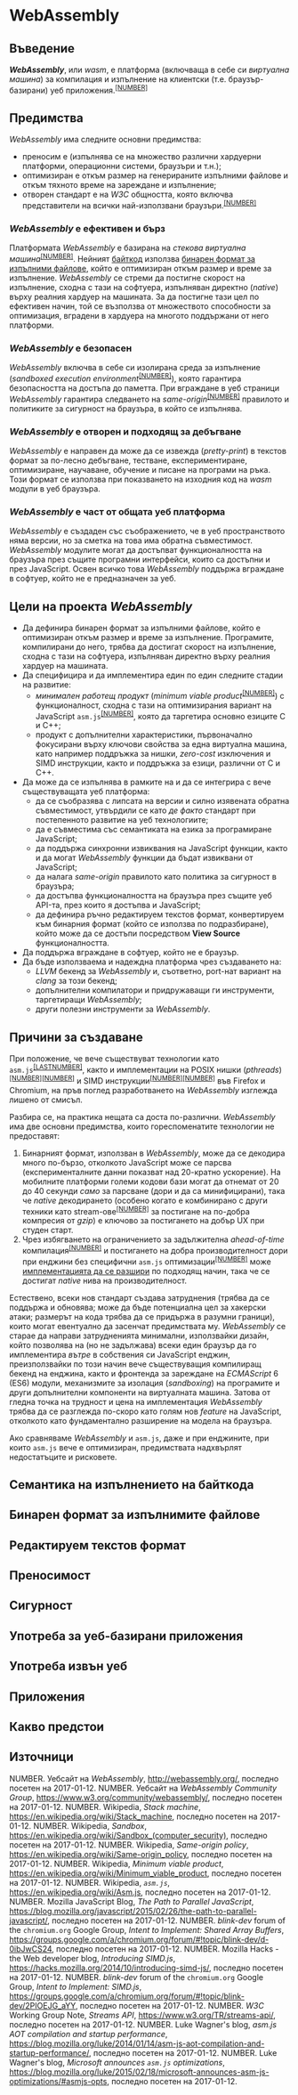 <a name="title"></a>
# WebAssembly

<a name="intro"></a>
## Въведение

***WebAssembly***, или *wasm*, е платформа (включваща в себе си *виртуална машина*) за компилация и изпълнение на клиентски (т.е. браузър-базирани) уеб приложения.<sup>[[NUMBER]](#ref-website-wasm)</sup>

<a name="features"></a>
## Предимства

*WebAssembly* има следните основни предимства:
* преносим е (изпълнява се на множество различни хардуерни платформи, операционни системи, браузъри и т.н.);
* оптимизиран е откъм размер на генерираните изпълними файлове и откъм тяхното време на зареждане и изпълнение;
* отворен стандарт е на *W3C* общността, която включва представители на всички най-използвани браузъри.<sup>[[NUMBER]](#ref-website-wasm-cg)</sup>

<a name="features-fast"></a>
### *WebAssembly* е ефективен и бърз

Платформата *WebAssembly* е базирана на *стекова виртуална машина*<sup>[[NUMBER]](#ref-wp-stack-machine)</sup>.  Нейният [байткод](#semantics) използва [бинарен формат за изпълними файлове](#binary-encoding), който е оптимизиран откъм размер и време за изпълнение.
*WebAssembly* се стреми да постигне скорост на изпълнение, сходна с тази на софтуера, изпълняван директно (*native*) върху реалния хардуер на машината.  За да постигне тази цел по ефективен начин, той се възползва от множеството способности за оптимизация, вградени в хардуера на многото поддържани от него платформи.

<a name="features-safe"></a>
### *WebAssembly* е безопасен

*WebAssembly* включва в себе си изолирана среда за изпълнение (*sandboxed execution environment*<sup>[[NUMBER]](#ref-wp-sandbox)</sup>), която гарантира безопасността на достъпа до паметта.  При вграждане в уеб страници *WebAssembly* гарантира следването на *same-origin*<sup>[[NUMBER]](#ref-wp-same-origin)</sup> правилото и политиките за сигурност на браузъра, в който се изпълнява.

### *WebAssembly* е отворен и подходящ за дебъгване
<a name="features-open"></a>

*WebAssembly* е направен да може да се извежда (*pretty-print*) в текстов формат за по-лесно дебъгване, тестване, експериментиране, оптимизиране, научаване, обучение и писане на програми на ръка.  Този формат се използва при показването на изходния код на *wasm* модули в уеб браузъра.

<a name="features-web"></a>
### *WebAssembly* е част от общата уеб платформа

*WebAssembly* е създаден със съображението, че в уеб пространството няма версии, но за сметка на това има обратна съвместимост.  *WebAssembly* модулите могат да достъпват функционалността на браузъра през същите програмни интерфейси, които са достъпни и през JavaScript.  Освен всичко това *WebAssembly* поддържа вграждане в софтуер, който не е предназначен за уеб.


<a name="goals"></a>
## Цели на проекта *WebAssembly*

* Да дефинира бинарен формат за изпълними файлове, който е оптимизиран откъм размер и време за изпълнение.  Програмите, компилирани до него, трябва да достигат скорост на изпълнение, сходна с тази на софтуера, изпълняван директно върху реалния хардуер на машината.
* Да специфицира и да имплементира един по един следните стадии на развитие:
  * *минимален работещ продукт* (*minimum viable product*<sup>[[NUMBER]](#ref-wp-mvp)</sup>) с функционалност, сходна с тази на оптимизирания вариант на JavaScript `asm.js`<sup>[[NUMBER]](#ref-wp-asmjs)</sup>, която да таргетира основно езиците C и C++;
  * продукт с допълнителни характеристики, първоначално фокусирани върху ключови свойства за една виртуална машина, като например поддръжка за нишки, *zero-cost* изключения и SIMD инструкции, както и поддръжка за езици, различни от C и C++.
* Да може да се изпълнява в рамките на и да се интегрира с вече съществуващата уеб платформа:
  * да се съобразява с липсата на версии и силно изявената обратна съвместимост, утвърдили се като *де факто* стандарт при постепенното развитие на уеб технологиите;
  * да е съвместима със семантиката на езика за програмиране JavaScript;
  * да поддържа синхронни извиквания на JavaScript функции, както и да могат *WebAssembly* функции да бъдат извиквани от JavaScript;
  * да налага *same-origin* правилото като политика за сигурност в браузъра;
  * да достъпва функционалността на браузъра през същите уеб API-та, през които я достъпва и JavaScript;
  * да дефинира ръчно редактируем текстов формат, конвертируем към бинарния формат (който се използва по подразбиране), който може да се достъпи посредством **View Source** функционалността.
* Да поддържа вграждане в софтуер, който не е браузър.
* Да бъде използваема и надеждна платформа чрез създаването на:
  * *LLVM* бекенд за *WebAssembly* и, съответно, port-нат вариант на *clang* за този бекенд;
  * допълнителни компилатори и придружаващи ги инструменти, таргетиращи *WebAssembly*;
  * други полезни инструменти за *WebAssembly*.

<a name="rationale"></a>
## Причини за създаване

При положение, че вече съществуват технологии като `asm.js`<sup>[[LASTNUMBER]](#ref-wp-asmjs)</sup>, както и имплементации на POSIX нишки (*pthreads*)<sup>[[NUMBER]](#ref-paralleljs)</sup><sup>[[NUMBER]](#ref-blinkdev-shbuf)</sup> и SIMD инструкции<sup>[[NUMBER]](#ref-simdjs)</sup><sup>[[NUMBER]](#ref-blinkdev-simdjs)</sup> във Firefox и Chromium, на пръв поглед разработването на *WebAssembly* изглежда лишено от смисъл.

Разбира се, на практика нещата са доста по-различни.  *WebAssembly* има две основни предимства, които гореспоменатите технологии не предоставят:
1. Бинарният формат, използван в *WebAssembly*, може да се декодира много по-бързо, отколкото JavaScript може се парсва (експерименталните данни показват над 20-кратно ускорение).  На мобилните платформи големи кодови бази могат да отнемат от 20 до 40 секунди *само* за парсване (дори и да са минифицирани), така че *native* декодирането (особено когато е комбинирано с други техники като stream-ове<sup>[[NUMBER]](#ref-streams-api)</sup> за постигане на по-добра компресия от *gzip*) е ключово за постигането на добър UX при студен старт.
2. Чрез избягването на ограничението за задължителна *ahead-of-time* компилация<sup>[[NUMBER]](#ref-asmjs-aot)</sup> и постигането на добра производителност дори при енджини без специфични `asm.js` оптимизации<sup>[[NUMBER]](#ref-asmjs-opts)</sup> може [имплементацията да се разшири](#future-features) по подходящ начин, така че се достигат *native* нива на производителност.

Естествено, всеки нов стандарт създава затруднения (трябва да се поддържа и обновява; може да бъде потенциална цел за хакерски атаки; размерът на кода трябва да се придържа в разумни граници), които могат евентуално да засенчат предимствата му.  *WebAssembly* се старае да направи затрудненията минимални, използвайки дизайн, който позволява на (но не задължава) всеки един браузър да го имплементира *вътре* в собствения си JavaScript енджин, преизползвайки по този начин вече съществуващия компилиращ бекенд на енджина, както и фронтенда за зареждане на *ECMAScript* 6 (ES6) модули, механизмите за изолация (*sandboxing*) на програмите и други допълнителни компоненти на виртуалната машина.  Затова от гледна точка на трудност и цена на имплементация *WebAssembly* трябва да се разглежда по-скоро като голям нов *feature* на JavaScript, отколкото като фундаментално разширение на модела на браузъра.

Ако сравняваме *WebAssembly* и `asm.js`, даже и при енджините, при които `asm.js` вече е оптимизиран, предимствата надхвърлят недостатъците и рисковете.


## Семантика на изпълнението на байткода
<a name="semantics"></a>

## Бинарен формат за изпълнимите файлове
<a name="binary-encoding"></a>

## Редактируем текстов формат
<a name="text-format"></a>

## Преносимост
<a name="portability"></a>

## Сигурност
<a name="security"></a>

## Употреба за уеб-базирани приложения
<a name="web"></a>

## Употреба извън уеб
<a name="non-web"></a>

## Приложения
<a name="use-cases"></a>

## Какво предстои
<a name="future-features"></a>

<a name="ref"></a>
## Източници

NUMBER. <a name="ref-website-wasm"></a>Уебсайт на *WebAssembly*, http://webassembly.org/, последно посетен на 2017-01-12.
NUMBER. <a name="ref-website-wasm-cg"></a>Уебсайт на *WebAssembly Community Group*, https://www.w3.org/community/webassembly/, последно посетен на 2017-01-12.
NUMBER. <a name="ref-wp-stack-machine"></a>Wikipedia, *Stack machine*, https://en.wikipedia.org/wiki/Stack_machine, последно посетен на 2017-01-12.
NUMBER. <a name="ref-wp-sandbox"></a>Wikipedia, *Sandbox*, https://en.wikipedia.org/wiki/Sandbox_(computer_security), последно посетен на 2017-01-12.
NUMBER. <a name="ref-wp-same-origin"></a>Wikipedia, *Same-origin policy*, https://en.wikipedia.org/wiki/Same-origin_policy, последно посетен на 2017-01-12.
NUMBER. <a name="ref-wp-mvp"></a>Wikipedia, *Minimum viable product*, https://en.wikipedia.org/wiki/Minimum_viable_product, последно посетен на 2017-01-12.
NUMBER. <a name="ref-wp-asmjs"></a>Wikipedia, *`asm.js`*, https://en.wikipedia.org/wiki/Asm.js, последно посетен на 2017-01-12.
NUMBER. <a name="ref-paralleljs"></a>Mozilla JavaScript Blog, *The Path to Parallel JavaScript*, https://blog.mozilla.org/javascript/2015/02/26/the-path-to-parallel-javascript/, последно посетен на 2017-01-12.
NUMBER. <a name="ref-blinkdev-shbuf"></a>*blink-dev* forum of the `chromium.org` Google Group, *Intent to Implement: Shared Array Buffers*, https://groups.google.com/a/chromium.org/forum/#!topic/blink-dev/d-0ibJwCS24, последно посетен на 2017-01-12.
NUMBER. <a name="ref-simdjs"></a>Mozilla Hacks - the Web developer blog, *Introducing SIMD.js*, https://hacks.mozilla.org/2014/10/introducing-simd-js/, последно посетен на 2017-01-12.
NUMBER. <a name="ref-blinkdev-simdjs"></a>*blink-dev* forum of the `chromium.org` Google Group, *Intent to Implement: SIMD.js*, https://groups.google.com/a/chromium.org/forum/#!topic/blink-dev/2PIOEJG_aYY, последно посетен на 2017-01-12.
NUMBER. <a name="ref-streams-api"></a>*W3C* Working Group Note, *Streams API*, https://www.w3.org/TR/streams-api/, последно посетен на 2017-01-12.
NUMBER. <a name="ref-asmjs-aot"></a>Luke Wagner's blog, *asm.js AOT compilation and startup performance*, https://blog.mozilla.org/luke/2014/01/14/asm-js-aot-compilation-and-startup-performance/, последно посетен на 2017-01-12.
NUMBER. <a name="ref-asmjs-opts"></a>Luke Wagner's blog, *Microsoft announces `asm.js` optimizations*, https://blog.mozilla.org/luke/2015/02/18/microsoft-announces-asm-js-optimizations/#asmjs-opts, последно посетен на 2017-01-12.